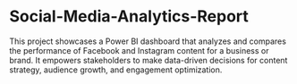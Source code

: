 # Social-Media-Analytics-Report
This project showcases a Power BI dashboard that analyzes and compares the performance of Facebook and Instagram content for a business or brand. It empowers stakeholders to make data-driven decisions for content strategy, audience growth, and engagement optimization.
